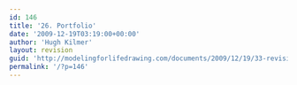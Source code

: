 ```yaml
---
id: 146
title: '26. Portfolio'
date: '2009-12-19T03:19:00+00:00'
author: 'Hugh Kilmer'
layout: revision
guid: 'http://modelingforlifedrawing.com/documents/2009/12/19/33-revision/'
permalink: '/?p=146'
---
```


